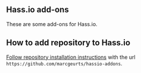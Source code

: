 Hass.io add-ons
--------------------------

These are some add-ons for Hass.io.

## How to add repository to Hass.io

[Follow repository installation instructions](https://home-assistant.io/hassio/installing_third_party_addons/) with the url `https://github.com/marcgeurts/hassio-addons`.
